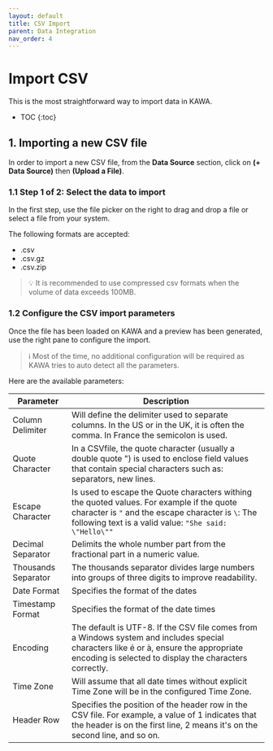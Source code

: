 ```yaml
---
layout: default
title: CSV Import
parent: Data Integration
nav_order: 4
---
```


# Import CSV

This is the most straightforward way to import data in KAWA.

* TOC
{:toc}

## 1. Importing a new CSV file

In order to import a new CSV file, from the __Data Source__ section, click on __(+ Data Source)__ then __(Upload a File)__.


### 1.1 Step 1 of 2: Select the data to import

In the first step, use the file picker on the right to drag and drop a file or select a file from your system.

The following formats are accepted:

- .csv
- .csv.gz
- .csv.zip

> 💡 It is recommended to use compressed csv formats when the volume of data exceeds 100MB.

### 1.2 Configure the CSV import parameters

Once the file has been loaded on KAWA and a preview has been generated, use the right pane to configure the import.

> ℹ️ Most of the time, no additional configuration will be required as KAWA tries to auto detect all the parameters.

Here are the available parameters:

| Parameter | Description
|-----------|------------
| Column Delimiter | Will define the delimiter used to separate columns. In the US or in the UK, it is often the comma. In France the semicolon is used.
| Quote Character | In a CSVfile, the quote character (usually a double quote ") is used to enclose field values that contain special characters such as: separators, new lines.
| Escape Character | Is used to escape the Quote characters withing the quoted values. For example if the quote character is `"` and the escape character is `\`: The following text is a valid value: `"She said: \"Hello\""`
| Decimal Separator | Delimits the whole number part from the fractional part in a numeric value. 
| Thousands Separator | The thousands separator divides large numbers into groups of three digits to improve readability.
| Date Format | Specifies the format of the dates
| Timestamp Format | Specifies the format of the date times
| Encoding | The default is UTF-8. If the CSV file comes from a Windows system and includes special characters like é or à, ensure the appropriate encoding is selected to display the characters correctly.
| Time Zone | Will assume that all date times without explicit Time Zone will be in the configured Time Zone.
| Header Row | Specifies the position of the header row in the CSV file. For example, a value of 1 indicates that the header is on the first line, 2 means it's on the second line, and so on.

